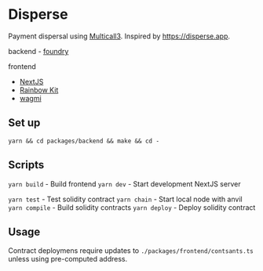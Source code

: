 # Disperse

Payment dispersal using [Multicall3](https://github.com/mds1/multicall). Inspired by <https://disperse.app>.

backend
    - [foundry](https://github.com/foundry-rs/foundry)

frontend
  - [NextJS](https://github.com/vercel/next.js/tree/canary/packages/create-next-app)
  - [Rainbow Kit](https://github.com/rainbow-me/rainbowkit)
  - [wagmi](https://github.com/tmm/wagmi)

## Set up

```bash=
yarn && cd packages/backend && make && cd -
```

## Scripts

`yarn build` - Build frontend
`yarn dev`   - Start development NextJS server

`yarn test`    - Test solidity contract
`yarn chain`   - Start local node with anvil
`yarn compile` - Build solidity contracts
`yarn deploy`  - Deploy solidity contract

## Usage

Contract deploymens require updates to `./packages/frontend/contsants.ts` unless using pre-computed address.